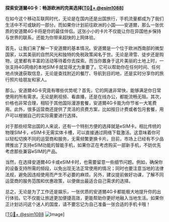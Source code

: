 **探索安道爾4G卡：畅游欧洲的完美选择[[TG💪+ @esim1088](https://t.me/s/esim1088)]**

在如今这个移动互联网时代，无论是在国内还是出国旅行，手机流量都成为了我们生活中不可或缺的一部分。而如果你计划前往欧洲的小国——安道爾，那么一张优质的安道爾4G卡将是你的最佳伴侣。这张小小的卡片不仅能让你在异国他乡保持与世界的联系，还能为你带来超快的上网体验。

首先，让我们来了解一下安道爾的基本情况。安道爾是一个位于欧洲西南部的微型国家，以其美丽的自然风光和独特的免税政策闻名于世。无论是滑雪、徒步还是购物，这里都有丰富的活动等待着你去探索。而当你置身于这片美丽的土地上时，一张支持4G网络的本地SIM卡就显得尤为重要了。它可以帮助你在任何时间、任何地点快速获取信息，无论是查找附近的餐厅、导航到目的地，还是实时分享你的旅行照片给朋友和家人。

那么，安道爾4G卡究竟有哪些优势呢？首先，它的网速非常快，能够满足你日常使用的所有需求。无论是刷视频、看直播，还是在线办公，都能流畅无阻。其次，价格也非常合理，相较于其他国际漫游套餐，安道爾4G卡能为你节省一大笔费用。此外，很多运营商还提供了灵活的资费方案，比如按日计费或者包月套餐，用户可以根据自己的实际需要进行选择。

对于那些经常出国的人来说，还有一个特别方便的选择就是eSIM卡。相比传统的物理SIM卡，eSIM卡无需实体卡槽，可以直接通过网络下载激活。这意味着你可以轻松切换不同的运营商和服务，无需频繁更换卡片。目前，市场上已经有不少品牌推出了支持eSIM功能的智能手机，如果你正在考虑购买一部新手机，不妨优先考虑那些兼容eSIM的产品。

当然，在选择安道爾4G卡或eSIM卡时，也需要留意一些细节问题。例如，确保你的设备支持所需的频段，以免出现无法正常使用的情况；同时也要注意当地的法律法规，避免因违规使用而产生不必要的麻烦。另外，建议提前做好功课，了解不同运营商的服务范围和优惠政策，以便做出最适合自己需求的选择。

总之，无论是为了工作还是娱乐，一张优质的安道爾4G卡都能极大地提升你的出行体验。它不仅能让旅途更加便捷高效，更能帮助你更好地融入当地生活。如果你正计划访问这个迷人的国度，请不要忘记为自己准备一张合适的手机卡哦！

[[TG💪+ @esim1088](https://t.me/s/esim1088) ![Image](https://i.postimg.cc/4NQfJmqS/Snipaste-2025-05-13-00-14-12.png)]
